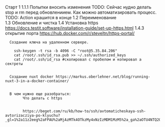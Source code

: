 Старт 1
      1.1.1 Попытки вносить изменения
        TODO: Сейчас нудно делать stop и rm перед обновлениием. Как можно автоматизировать процесс.
        TODO: Action  крашится в конце
      1.2 Переименование  
      1.3 Обновление и чистка
      1.4 Установка https https://docs.testit.software/installation-guide/set-up-https.html
        1.4.3 открытие порта https://hub.docker.com/r/steveltn/https-portal/






      Создание ключа на удаленном сервере.
      
        ssh-keygen -t rsa -b 4096 -C "root@5.35.84.206" 
        cat /root/.ssh/id_rsa.pub >> ~/.ssh/authorized_keys
        cat /root/.ssh/id_rsa #скопировал с пробелом и копировал а сектреты


      Создание nuxt docker https://markus.oberlehner.net/blog/running-nuxt-3-in-a-docker-container/


      В чем нужно еще разобраться:
            Что делать с https


            https://beget.com/ru/kb/how-to/ssh/avtomaticheskaya-ssh-avtorizacziya-po-klyuchu?_gl=1%2a11z2eeg%2aFPAU%2aMjAzMTk4OTkzMy4xNzIzMDM1MzM5%2a_ga%2aOTU4NTQ2OTcyLjE3MjMwMzUzMzk.%2a_ga_PZJSKZPBP7%2aMTcyMzI5MjQ1Ny4xMC4xLjE3MjMyOTM3MTQuMC4wLjA.%2a_fplc%2aSGxkRmlialJTcHo5ZDN2VjU1YXZBZWc1alcwa1k2WTd6S1dHUHRSalg3NnNzdjZadk1hcmVFZ1E2TmJ6bWYlMkJGblJYQ3Q1Tm9TUGJGNlp2czdjNmdnYTJCJTJGV3NzMTZJMHElMkJsVHpTcXhSRndiM2VDT29nSXpQRXhCNXdKSGhnJTNEJTNE


